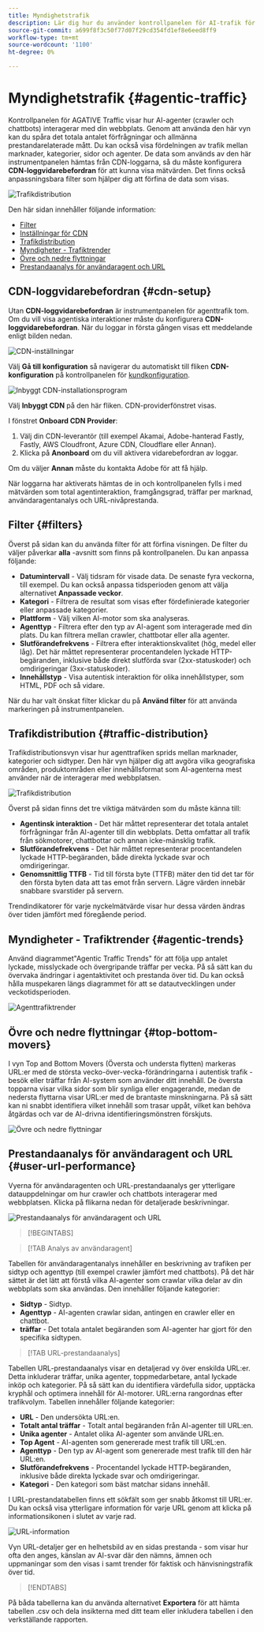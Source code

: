 ```yaml
---
title: Myndighetstrafik
description: Lär dig hur du använder kontrollpanelen för AI-trafik för att se hur AI-agenter interagerar med din webbplats.
source-git-commit: a699f8f3c50f77d07f29cd354fd1ef8e6eed8ff9
workflow-type: tm+mt
source-wordcount: '1100'
ht-degree: 0%

---
```



# Myndighetstrafik {#agentic-traffic}

Kontrollpanelen för AGATIVE Traffic visar hur AI-agenter (crawler och chattbots) interagerar med din webbplats. Genom att använda den här vyn kan du spåra det totala antalet förfrågningar och allmänna prestandarelaterade mått. Du kan också visa fördelningen av trafik mellan marknader, kategorier, sidor och agenter. De data som används av den här instrumentpanelen hämtas från CDN-loggarna, så du måste konfigurera **CDN-loggvidarebefordran** för att kunna visa mätvärden. Det finns också anpassningsbara filter som hjälper dig att förfina de data som visas.

![Trafikdistribution](/help/dashboards/assets/ag-main.png)

Den här sidan innehåller följande information:

* [Filter](#filters)
* [Inställningar för CDN](#cdn-setup)
* [Trafikdistribution](#traffic-distribution)
* [Myndigheter - Trafiktrender](#agentic-trends)
* [Övre och nedre flyttningar](#top-bottom-movers)
* [Prestandaanalys för användaragent och URL](#user-url-performance)

## CDN-loggvidarebefordran {#cdn-setup}

Utan **CDN-loggvidarebefordran** är instrumentpanelen för agenttrafik tom. Om du vill visa agentiska interaktioner måste du konfigurera **CDN-loggvidarebefordran**.  När du loggar in första gången visas ett meddelande enligt bilden nedan.

![CDN-inställningar](/help/dashboards/assets/ag-log-forward1.png)

Välj **Gå till konfiguration** så navigerar du automatiskt till fliken **CDN-konfiguration** på kontrollpanelen för [kundkonfiguration](/help/dashboards/customer-configuration.md).

![Inbyggt CDN-installationsprogram](/help/dashboards/assets/ag-log-forward2.png)

Välj **Inbyggt CDN** på den här fliken. CDN-providerfönstret visas.

<!-- [CDN Provider](/help/dashboards/assets/ag-log-forward3.png)-->
I fönstret **Onboard CDN Provider**:

1. Välj din CDN-leverantör (till exempel Akamai, Adobe-hanterad Fastly, Fastly, AWS Cloudfront, Azure CDN, Cloudflare eller Annan).
2. Klicka på **Anonboard** om du vill aktivera vidarebefordran av loggar.

Om du väljer **Annan** måste du kontakta Adobe för att få hjälp.

När loggarna har aktiverats hämtas de in och kontrollpanelen fylls i med mätvärden som total agentinteraktion, framgångsgrad, träffar per marknad, användaragentanalys och URL-nivåprestanda.

## Filter {#filters}

Överst på sidan kan du använda filter för att förfina visningen. De filter du väljer påverkar **alla** -avsnitt som finns på kontrollpanelen. Du kan anpassa följande:

* **Datumintervall** - Välj tidsram för visade data. De senaste fyra veckorna, till exempel. Du kan också anpassa tidsperioden genom att välja alternativet **Anpassade veckor**.
* **Kategori** - Filtrera de resultat som visas efter fördefinierade kategorier eller anpassade kategorier.
* **Plattform** - Välj vilken AI-motor som ska analyseras.
* **Agenttyp** - Filtrera efter den typ av AI-agent som interagerade med din plats. Du kan filtrera mellan crawler, chattbotar eller alla agenter.
* **Slutförandefrekvens** - Filtrera efter interaktionskvalitet (hög, medel eller låg). Det här måttet representerar procentandelen lyckade HTTP-begäranden, inklusive både direkt slutförda svar (2xx-statuskoder) och omdirigeringar (3xx-statuskoder).
* **Innehållstyp** - Visa autentisk interaktion för olika innehållstyper, som HTML, PDF och så vidare.

När du har valt önskat filter klickar du på **Använd filter** för att använda markeringen på instrumentpanelen.

## Trafikdistribution {#traffic-distribution}

Trafikdistributionsvyn visar hur agenttrafiken sprids mellan marknader, kategorier och sidtyper. Den här vyn hjälper dig att avgöra vilka geografiska områden, produktområden eller innehållsformat som AI-agenterna mest använder när de interagerar med webbplatsen.

![Trafikdistribution](/help/dashboards/assets/ag-main.png)

Överst på sidan finns det tre viktiga mätvärden som du måste känna till:

* **Agentinsk interaktion** - Det här måttet representerar det totala antalet förfrågningar från AI-agenter till din webbplats. Detta omfattar all trafik från sökmotorer, chattbottar och annan icke-mänsklig trafik.
* **Slutförandefrekvens** - Det här måttet representerar procentandelen lyckade HTTP-begäranden, både direkta lyckade svar och omdirigeringar.
* **Genomsnittlig TTFB** - Tid till första byte (TTFB) mäter den tid det tar för den första byten data att tas emot från servern. Lägre värden innebär snabbare svarstider på servern.

Trendindikatorer för varje nyckelmätvärde visar hur dessa värden ändras över tiden jämfört med föregående period.

## Myndigheter - Trafiktrender {#agentic-trends}

Använd diagrammet&quot;Agentic Traffic Trends&quot; för att följa upp antalet lyckade, misslyckade och övergripande träffar per vecka. På så sätt kan du övervaka ändringar i agentaktivitet och prestanda över tid. Du kan också hålla muspekaren längs diagrammet för att se datautvecklingen under veckotidsperioden.

![Agenttrafiktrender](/help/dashboards/assets/ag-trends.png)

## Övre och nedre flyttningar {#top-bottom-movers}

I vyn Top and Bottom Movers (Översta och understa flytten) markeras URL:er med de största vecko-över-vecka-förändringarna i autentisk trafik - besök eller träffar från AI-system som använder ditt innehåll. De översta topparna visar vilka sidor som blir synliga eller engagerande, medan de nedersta flyttarna visar URL:er med de brantaste minskningarna. På så sätt kan ni snabbt identifiera vilket innehåll som trasar uppåt, vilket kan behöva åtgärdas och var de AI-drivna identifieringsmönstren förskjuts.

![Övre och nedre flyttningar](/help/dashboards/assets/movers.png)

## Prestandaanalys för användaragent och URL {#user-url-performance}

Vyerna för användaragenten och URL-prestandaanalys ger ytterligare datauppdelningar om hur crawler och chattbots interagerar med webbplatsen. Klicka på flikarna nedan för detaljerade beskrivningar.

![Prestandaanalys för användaragent och URL](/help/dashboards/assets/user-agent.png)

>[!BEGINTABS]

>[!TAB Analys av användaragent]

Tabellen för användaragentanalys innehåller en beskrivning av trafiken per sidtyp och agenttyp (till exempel crawler jämfört med chattbots). På det här sättet är det lätt att förstå vilka AI-agenter som crawlar vilka delar av din webbplats som ska användas. Den innehåller följande kategorier:

* **Sidtyp** - Sidtyp.
* **Agenttyp** - AI-agenten crawlar sidan, antingen en crawler eller en chattbot.
* **träffar** - Det totala antalet begäranden som AI-agenter har gjort för den specifika sidtypen.

>[!TAB URL-prestandaanalys]

Tabellen URL-prestandaanalys visar en detaljerad vy över enskilda URL:er. Detta inkluderar träffar, unika agenter, toppmedarbetare, antal lyckade inköp och kategorier. På så sätt kan du identifiera värdefulla sidor, upptäcka kryphål och optimera innehåll för AI-motorer. URL:erna rangordnas efter trafikvolym. Tabellen innehåller följande kategorier:

* **URL** - Den undersökta URL:en.
* **Totalt antal träffar** - Totalt antal begäranden från AI-agenter till URL:en.
* **Unika agenter** - Antalet olika AI-agenter som använde URL:en.
* **Top Agent** - AI-agenten som genererade mest trafik till URL:en.
* **Agenttyp** - Den typ av AI-agent som genererade mest trafik till den här URL:en.
* **Slutförandefrekvens** - Procentandel lyckade HTTP-begäranden, inklusive både direkta lyckade svar och omdirigeringar.
* **Kategori** - Den kategori som bäst matchar sidans innehåll.

I URL-prestandatabellen finns ett sökfält som ger snabb åtkomst till URL:er. Du kan också visa ytterligare information för varje URL genom att klicka på informationsikonen i slutet av varje rad.

![URL-information](/help/dashboards/assets/details.png)

Vyn URL-detaljer ger en helhetsbild av en sidas prestanda - som visar hur ofta den anges, känslan av AI-svar där den nämns, ämnen och uppmaningar som den visas i samt trender för faktisk och hänvisningstrafik över tid.

>[!ENDTABS]

På båda tabellerna kan du använda alternativet **Exportera** för att hämta tabellen .csv och dela insikterna med ditt team eller inkludera tabellen i den verkställande rapporten.
